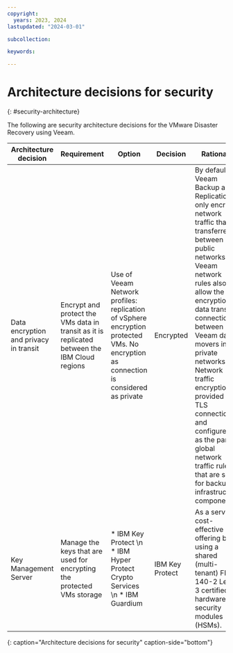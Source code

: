 ```yaml
---
copyright:
  years: 2023, 2024
lastupdated: "2024-03-01"

subcollection: 

keywords:

---
```


# Architecture decisions for security
{: #security-architecture}

The following are security architecture decisions for the VMware Disaster Recovery using Veeam.

| Architecture decision         | Requirement                                                                              | Option                                                                                                                         | Decision    | Rationale                                                                                                                                                                                                                                                                                                                                                                                              |
|------------------------------------|-------------------------------------------------------------------------------------------------|------------------------------------------------------------------------------------------------------------------------------------|-----------------|------------------------------------------------------------------------------------------------------------------------------------------------------------------------------------------------------------------------------------------------------------------------------------------------------------------------------------------------------------------------------------------------------------|
| Data encryption and privacy in transit | Encrypt and protect the VMs data in transit as it is replicated between the IBM Cloud regions | Use of Veeam Network profiles: replication of vSphere encryption protected VMs. No encryption as connection is considered as private | Encrypted       | By default, Veeam Backup and Replication only encrypt network traffic that is transferred between public networks. Veeam network rules also allow the encryption of data transfer connections between Veeam data movers in private networks. Network traffic encryption is provided by TLS connection and configured as the part of global network traffic rules that are set for backup infrastructure components. |
| Key Management Server              | Manage the keys that are used for encrypting the protected VMs storage                                   | * IBM Key Protect \n * IBM Hyper Protect Crypto Services \n * IBM Guardium                                                                     | IBM Key Protect | As a service, cost-effective offering by using a shared (multi-tenant) FIPS 140-2 Level 3 certified hardware security modules (HSMs).                                                                                                                                                                                                                                                                          |

{: caption="Architecture decisions for security" caption-side="bottom"}

